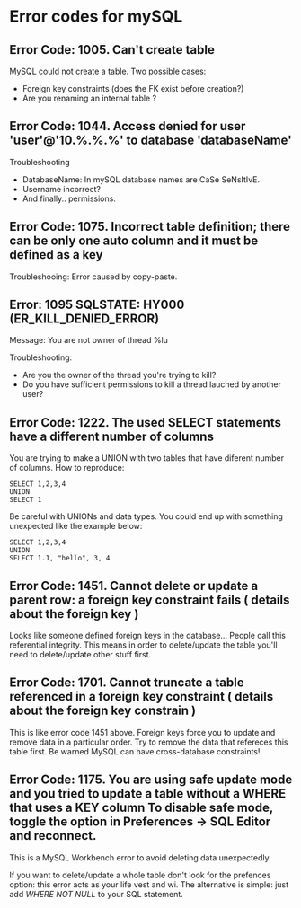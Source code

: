 # Error codes for mySQL

## Error Code: 1005. Can't create table

MySQL could not create a table.
Two possible cases: 
- Foreign key constraints (does the FK exist before creation?)
- Are you renaming an internal table ?

## Error Code: 1044. Access denied for user 'user'@'10.%.%.%' to database 'databaseName'

Troubleshooting

- DatabaseName: In mySQL database names are CaSe SeNsItIvE.
- Username incorrect?
- And finally.. permissions.

## Error Code: 1075. Incorrect table definition; there can be only one auto column and it must be defined as a key

Troubleshooing: Error caused by copy-paste.

## Error: 1095 SQLSTATE: HY000 (ER_KILL_DENIED_ERROR)

Message: You are not owner of thread %lu 

Troubleshooting:

- Are you the owner of the thread you're trying to kill?
- Do you have sufficient permissions to kill a thread lauched by another user?

## Error Code: 1222. The used SELECT statements have a different number of columns

You are trying to make a UNION with two tables that have diferent number of columns.
How to reproduce:

```{sql}
SELECT 1,2,3,4
UNION
SELECT 1
```

Be careful with UNIONs and data types. You could end up with something unexpected
like the example below:

```{sql}
SELECT 1,2,3,4
UNION
SELECT 1.1, "hello", 3, 4
```


## Error Code: 1451. Cannot delete or update a parent row: a foreign key constraint fails ( details about the foreign key )

Looks like someone defined foreign keys in the database... 
People call this referential integrity. 
This means in order to delete/update the table you'll need to 
delete/update other stuff first.


## Error Code: 1701. Cannot truncate a table referenced in a foreign key constraint ( details about the foreign key constrain )

This is like error code 1451 above.
Foreign keys force you to update and remove data in a particular order.
Try to remove the data that refereces this table first.
Be warned MySQL can have cross-database constraints!


## Error Code: 1175. You are using safe update mode and you tried to update a table without a WHERE that uses a KEY column To disable safe mode, toggle the option in Preferences -> SQL Editor and reconnect.

This is a MySQL Workbench error to avoid deleting data unexpectedly.

If you want to delete/update a whole table don't look for the prefences option:
this error acts as your life vest and wi. The alternative is simple: just add 
*WHERE <key> NOT NULL* to your SQL statement.



